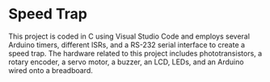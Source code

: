 # Speed Trap
This project is coded in C using Visual Studio Code and employs several Arduino timers, different ISRs, and a RS-232 serial interface to create a speed trap. The hardware related to this project includes phototransistors, a rotary encoder, a servo motor, a buzzer, an LCD, LEDs, and an Arduino wired onto a breadboard.
